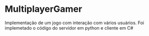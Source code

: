 # MultiplayerGamer
Implementação de um jogo com interação com vários usuários. Foi implemetado o código do servidor em python e cliente em C#
